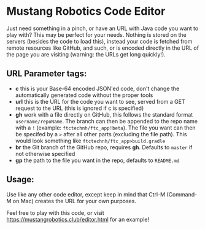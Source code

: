 # Mustang Robotics Code Editor

Just need something in a pinch, or have an URL with Java code you want to play with? This may be perfect for your needs.
Nothing is stored on the servers (besides the code to load this), instead your code is fetched from remote resources like GitHub,
and such, or is encoded directly in the URL of the page you are visiting (warning: the URLs get long quickly!).

## URL Parameter tags:
- **c** this is your Base-64 encoded JSON'ed code, don't change the automatically generated code without the proper tools
- **url** this is the URL for the code you want to see, served from a GET request to the URL (this is ignored if c is specified)
- **gh** work with a file directly on GitHub, this follows the standard format ```username/repoName```. The branch can then
be appended to the repo name with a ```!``` (example: ```ftctechnh/ftc_app!beta```). The file you want can then be specifed
by a ```>``` after all other parts (excluding the file path). This would look something like ```ftctechnh/ftc_app>build.gradle```
- **br** the Git branch of the GitHub repo, requires **gh**. Defaults to ```master``` if not otherwise specified
- **gp** the path to the file you want in the repo, defaults to ```README.md```

## Usage:
Use like any other code editor, except keep in mind that Ctrl-M (Command-M on Mac) creates the URL for your own purposes.

Feel free to play with this code, or visit https://mustangrobotics.club/editor.html for an example!